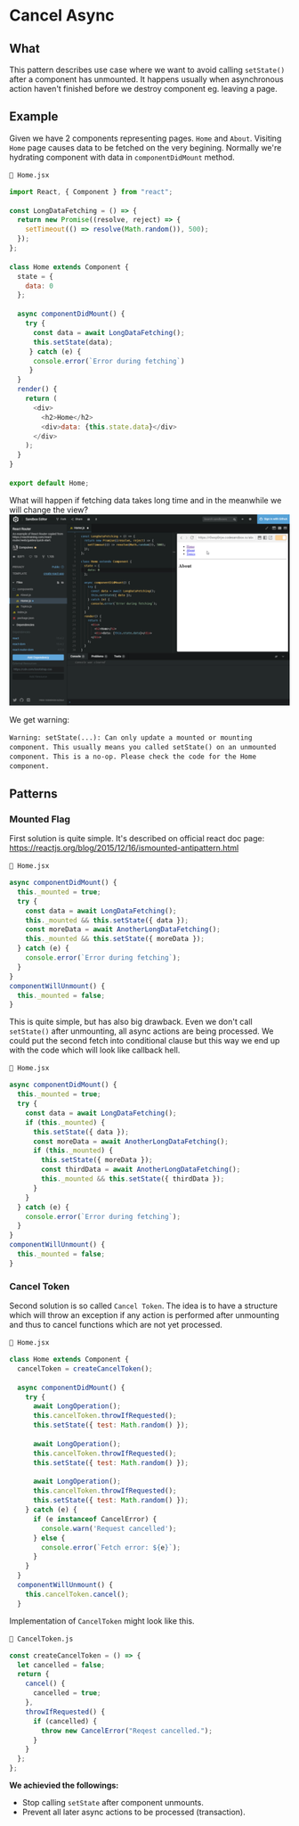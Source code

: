 # Cancel Async
## What
This pattern describes use case where we want to avoid calling `setState()` after a component has unmounted. It happens usually when asynchronous action haven't finished before we destroy component eg. leaving a page.
 
## Example
Given we have 2 components representing pages. `Home` and `About`. Visiting `Home` page causes data to be fetched on the very begining. Normally we're hydrating component with data in `componentDidMount` method.

`📁 Home.jsx`
```js
import React, { Component } from "react";

const LongDataFetching = () => {
  return new Promise((resolve, reject) => {
    setTimeout(() => resolve(Math.random()), 500);
  });
};

class Home extends Component {
  state = {
    data: 0
  };

  async componentDidMount() {
    try {
      const data = await LongDataFetching();
      this.setState(data);
     } catch (e) {
      console.error(`Error during fetching`)
     }
  }
  render() {
    return (
      <div>
        <h2>Home</h2>
        <div>data: {this.state.data}</div>
      </div>
    );
  }
}

export default Home;
```

What will happen if fetching data takes long time and in the meanwhile we will change the view?
![Unmounted](media/unmounted.gif)

We get warning:

`Warning: setState(...): Can only update a mounted or mounting component. This usually means you called setState() on an unmounted component. This is a no-op. Please check the code for the Home component.`

## Patterns
### Mounted Flag
First solution is quite simple. It's described on official react doc page:
https://reactjs.org/blog/2015/12/16/ismounted-antipattern.html

`📁 Home.jsx`
```js
async componentDidMount() {
  this._mounted = true;
  try {
    const data = await LongDataFetching();
    this._mounted && this.setState({ data });
    const moreData = await AnotherLongDataFetching();
    this._mounted && this.setState({ moreData });
  } catch (e) {
    console.error(`Error during fetching`);
  }
}
componentWillUnmount() {
  this._mounted = false;
}
```

This is quite simple, but has also big drawback. Even we don't call `setState()` after unmounting, all async actions are being processed. We could put the second fetch into conditional clause but this way we end up with the code which will look like callback hell.


`📁 Home.jsx`
```js
async componentDidMount() {
  this._mounted = true;
  try {
    const data = await LongDataFetching();
    if (this._mounted) {
      this.setState({ data });
      const moreData = await AnotherLongDataFetching();
      if (this._mounted) {
        this.setState({ moreData });
        const thirdData = await AnotherLongDataFetching();
        this._mounted && this.setState({ thirdData });
      }
    }
  } catch (e) {
    console.error(`Error during fetching`);
  }
}
componentWillUnmount() {
  this._mounted = false;
}
```
### Cancel Token
Second solution is so called `Cancel Token`. The idea is to have a structure which will throw an exception if any action is performed after unmounting and thus to cancel functions which are not yet processed.

`📁 Home.jsx`
```js
class Home extends Component {
  cancelToken = createCancelToken();
  
  async componentDidMount() {
    try {
      await LongOperation();
      this.cancelToken.throwIfRequested();
      this.setState({ test: Math.random() });

      await LongOperation();
      this.cancelToken.throwIfRequested();
      this.setState({ test: Math.random() });

      await LongOperation();
      this.cancelToken.throwIfRequested();
      this.setState({ test: Math.random() });
    } catch (e) {
      if (e instanceof CancelError) {
        console.warn('Request cancelled');
      } else {
        console.error(`Fetch error: ${e}`);
      }
    }
  }
  componentWillUnmount() {
    this.cancelToken.cancel();
  }
  ```
  
  Implementation of `CancelToken` might look like this.

`📁 CancelToken.js`
```js
const createCancelToken = () => {
  let cancelled = false;
  return {
    cancel() {
      cancelled = true;
    },
    throwIfRequested() {
      if (cancelled) {
        throw new CancelError("Reqest cancelled.");
      }
    }
  };
};
```

**We achievied the followings:**
* Stop calling `setState` after component unmounts.
* Prevent all later async actions to be processed (transaction).

